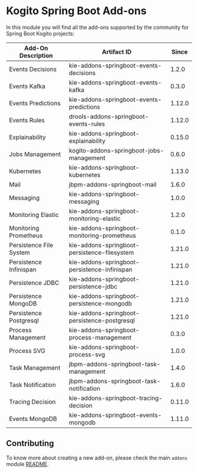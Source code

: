 <!--
  Licensed to the Apache Software Foundation (ASF) under one
  or more contributor license agreements.  See the NOTICE file
  distributed with this work for additional information
  regarding copyright ownership.  The ASF licenses this file
  to you under the Apache License, Version 2.0 (the
  "License"); you may not use this file except in compliance
  with the License.  You may obtain a copy of the License at

    http://www.apache.org/licenses/LICENSE-2.0

  Unless required by applicable law or agreed to in writing,
  software distributed under the License is distributed on an
  "AS IS" BASIS, WITHOUT WARRANTIES OR CONDITIONS OF ANY
  KIND, either express or implied.  See the License for the
  specific language governing permissions and limitations
  under the License.
  -->

# Kogito Spring Boot Add-ons

In this module you will find all the add-ons supported by the community for Spring Boot Kogito projects:

<!-- Please update this table in alphabetical order when creating a new add-on -->

| Add-On Description      | Artifact ID                                    | Since  |
|-------------------------|------------------------------------------------|--------|
| Events Decisions        | kie-addons-springboot-events-decisions         | 1.2.0  |
| Events Kafka            | kie-addons-springboot-events-kafka             | 0.3.0  |
| Events Predictions      | kie-addons-springboot-events-predictions       | 1.12.0 |
| Events Rules            | drools-addons-springboot-events-rules          | 1.12.0 |
| Explainability          | kie-addons-springboot-explainability           | 0.15.0 |
| Jobs Management         | kogito-addons-springboot-jobs-management       | 0.6.0  |
| Kubernetes              | kie-addons-springboot-kubernetes               | 1.13.0 |
| Mail                    | jbpm-addons-springboot-mail                    | 1.6.0  |
| Messaging               | kie-addons-springboot-messaging                | 1.0.0  |
| Monitoring Elastic      | kie-addons-springboot-monitoring-elastic       | 1.2.0  |
| Monitoring Prometheus   | kie-addons-springboot-monitoring-prometheus    | 0.1.0  |
| Persistence File System | kie-addons-springboot-persistence-filesystem   | 1.21.0 |
| Persistence Infinispan  | kie-addons-springboot-persistence-infinispan   | 1.21.0 |
| Persistence JDBC        | kie-addons-springboot-persistence-jdbc         | 1.21.0 |
| Persistence MongoDB     | kie-addons-springboot-persistence-mongodb      | 1.21.0 |
| Persistence Postgresql  | kie-addons-springboot-persistence-postgresql   | 1.21.0 |
| Process Management      | kie-addons-springboot-process-management       | 0.3.0  |
| Process SVG             | kie-addons-springboot-process-svg              | 1.0.0  |
| Task Management         | jbpm-addons-springboot-task-management         | 1.4.0  |
| Task Notification       | jbpm-addons-springboot-task-notification       | 1.6.0  |
| Tracing Decision        | kie-addons-springboot-tracing-decision         | 0.11.0 |
| Events MongoDB          | kie-addons-springboot-events-mongodb           | 1.11.0 |

## Contributing

To know more about creating a new add-on, please check the main `addons` module [README](../../addons/README.md).
